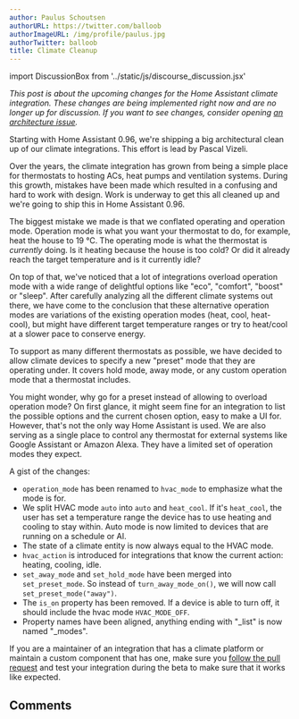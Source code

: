 ```yaml
---
author: Paulus Schoutsen
authorURL: https://twitter.com/balloob
authorImageURL: /img/profile/paulus.jpg
authorTwitter: balloob
title: Climate Cleanup
---
```


import DiscussionBox from '../static/js/discourse_discussion.jsx'

_This post is about the upcoming changes for the Home Assistant climate integration. These changes are being implemented right now and are no longer up for discussion. If you want to see changes, consider opening [an architecture issue](https://github.com/home-assistant/architecture/issues)._

Starting with Home Assistant 0.96, we're shipping a big architectural clean up of our climate integrations. This effort is lead by Pascal Vizeli.

Over the years, the climate integration has grown from being a simple place for thermostats to hosting ACs, heat pumps and ventilation systems. During this growth, mistakes have been made which resulted in a confusing and hard to work with design. Work is underway to get this all cleaned up and we're going to ship this in Home Assistant 0.96.

The biggest mistake we made is that we conflated operating and operation mode. Operation mode is what you want your thermostat to do, for example, heat the house to 19 °C. The operating mode is what the thermostat is _currently_ doing. Is it heating because the house is too cold? Or did it already reach the target temperature and is it currently idle?

On top of that, we've noticed that a lot of integrations overload operation mode with a wide range of delightful options like "eco", "comfort", "boost" or "sleep". After carefully analyzing all the different climate systems out there, we have come to the conclusion that these alternative operation modes are variations of the existing operation modes (heat, cool, heat-cool), but might have different target temperature ranges or try to heat/cool at a slower pace to conserve energy.

To support as many different thermostats as possible, we have decided to allow climate devices to specify a new "preset" mode that they are operating under. It covers hold mode, away mode, or any custom operation mode that a thermostat includes.

You might wonder, why go for a preset instead of allowing to overload operation mode? On first glance, it might seem fine for an integration to list the possible options and the current chosen option, easy to make a UI for. However, that's not the only way Home Assistant is used. We are also serving as a single place to control any thermostat for external systems like Google Assistant or Amazon Alexa. They have a limited set of operation modes they expect.

A gist of the changes:

- `operation_mode` has been renamed to `hvac_mode` to emphasize what the mode is for.
- We split HVAC mode `auto` into `auto` and `heat_cool`. If it's `heat_cool`, the user has set a temperature range the device has to use heating and cooling to stay within. Auto mode is now limited to devices that are running on a schedule or AI.
- The state of a climate entity is now always equal to the HVAC mode.
- `hvac_action` is introduced for integrations that know the current action: heating, cooling, idle.
- `set_away_mode` and `set_hold_mode` have been merged into `set_preset_mode`. So instead of `turn_away_mode_on()`, we will now call `set_preset_mode("away")`.
- The `is_on` property has been removed. If a device is able to turn off, it should include the hvac mode `HVAC_MODE_OFF`.
- Property names have been aligned, anything ending with "\_list" is now named "\_modes".

If you are a maintainer of an integration that has a climate platform or maintain a custom component that has one, make sure you [follow the pull request](https://github.com/home-assistant/home-assistant/pull/23899) and test your integration during the beta to make sure that it works like expected.

<!--truncate-->

## Comments

<div id='discourse-comments'></div>

<DiscussionBox discourseUrl="https://community.home-assistant.io/"
      discourseEmbedUrl="https://developers.home-assistant.io/blog/2019/07/03/climate-cleanup.html" />
